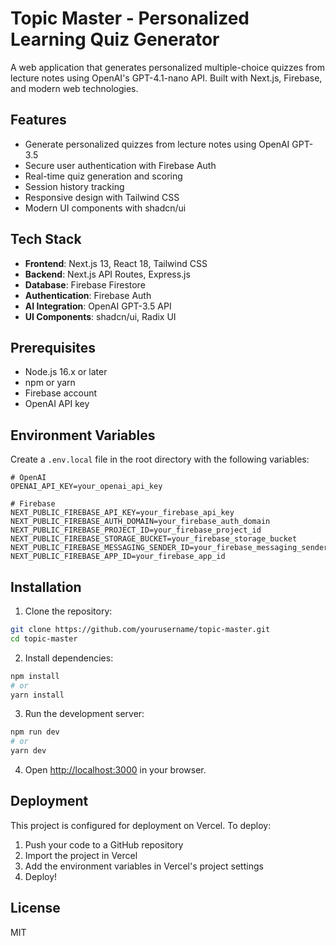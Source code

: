 # Topic Master - Personalized Learning Quiz Generator

A web application that generates personalized multiple-choice quizzes from lecture notes using OpenAI's GPT-4.1-nano API. Built with Next.js, Firebase, and modern web technologies.

## Features

- Generate personalized quizzes from lecture notes using OpenAI GPT-3.5
- Secure user authentication with Firebase Auth
- Real-time quiz generation and scoring
- Session history tracking
- Responsive design with Tailwind CSS
- Modern UI components with shadcn/ui

## Tech Stack

- **Frontend**: Next.js 13, React 18, Tailwind CSS
- **Backend**: Next.js API Routes, Express.js
- **Database**: Firebase Firestore
- **Authentication**: Firebase Auth
- **AI Integration**: OpenAI GPT-3.5 API
- **UI Components**: shadcn/ui, Radix UI

## Prerequisites

- Node.js 16.x or later
- npm or yarn
- Firebase account
- OpenAI API key

## Environment Variables

Create a `.env.local` file in the root directory with the following variables:

```env
# OpenAI
OPENAI_API_KEY=your_openai_api_key

# Firebase
NEXT_PUBLIC_FIREBASE_API_KEY=your_firebase_api_key
NEXT_PUBLIC_FIREBASE_AUTH_DOMAIN=your_firebase_auth_domain
NEXT_PUBLIC_FIREBASE_PROJECT_ID=your_firebase_project_id
NEXT_PUBLIC_FIREBASE_STORAGE_BUCKET=your_firebase_storage_bucket
NEXT_PUBLIC_FIREBASE_MESSAGING_SENDER_ID=your_firebase_messaging_sender_id
NEXT_PUBLIC_FIREBASE_APP_ID=your_firebase_app_id
```

## Installation

1. Clone the repository:
```bash
git clone https://github.com/yourusername/topic-master.git
cd topic-master
```

2. Install dependencies:
```bash
npm install
# or
yarn install
```

3. Run the development server:
```bash
npm run dev
# or
yarn dev
```

4. Open [http://localhost:3000](http://localhost:3000) in your browser.

## Deployment

This project is configured for deployment on Vercel. To deploy:

1. Push your code to a GitHub repository
2. Import the project in Vercel
3. Add the environment variables in Vercel's project settings
4. Deploy!

## License

MIT 
